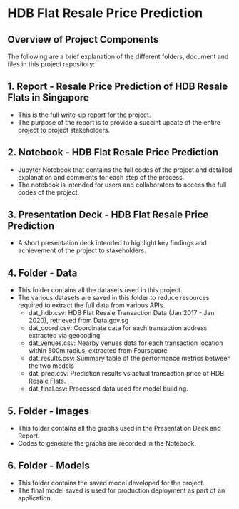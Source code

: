 # HDB Flat Resale Price Prediction


## Overview of Project Components

The following are a brief explanation of the different folders, document and files in this project repository:

## 1. Report - Resale Price Prediction of HDB Resale Flats in Singapore
- This is the full write-up report for the project.
- The purpose of the report is to provide a succint update of the entire project to project stakeholders.

## 2. Notebook - HDB Flat Resale Price Prediction
- Jupyter Notebook that contains the full codes of the project and detailed explanation and comments for each step of the process.
- The notebook is intended for users and collaborators to access the full codes of the project.

## 3. Presentation Deck - HDB Flat Resale Price Prediction
- A short presentation deck intended to highlight key findings and achievement of the project to stakeholders.

## 4. Folder - Data
- This folder contains all the datasets used in this project.
- The various datasets are saved in this folder to reduce resources required to extract the full data from various APIs.
  - dat_hdb.csv: HDB Flat Resale Transaction Data (Jan 2017 - Jan 2020), retrieved from Data.gov.sg
  - dat_coord.csv: Coordinate data for each transaction address extracted via geocoding
  - dat_venues.csv: Nearby venues data for each transaction location within 500m radius, extracted from Foursquare
  - dat_results.csv: Summary table of the performance metrics between the two models
  - dat_pred.csv: Prediction results vs actual transaction price of HDB Resale Flats.
  - dat_final.csv: Processed data used for model building.

## 5. Folder - Images
- This folder contains all the graphs used in the Presentation Deck and Report.
- Codes to generate the graphs are recorded in the Notebook.

## 6. Folder - Models
- This folder contains the saved model developed for the project.
- The final model saved is used for production deployment as part of an application.
